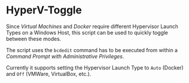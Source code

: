 # HyperV-Toggle

Since *Virtual Machines* and *Docker* require different Hypervisor Launch Types on a Windows Host, this script can be used to quickly toggle between these modes.

The script uses the `bcdedit` command has to be executed from within a *Command Prompt with Administrative Privileges*.

Currently it supports setting the Hypervisor Launch Type to `Auto` (Docker) and `Off` (VMWare, VirtualBox, etc.).
